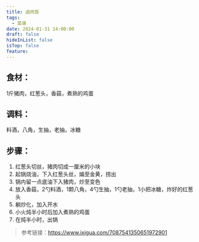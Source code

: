 ```yaml
---
title: 卤肉饭
tags:
  - 菜谱
date: 2024-01-31 14:00:00
draft: false
hideInList: false
isTop: false
feature:
---
```


## 食材：
1斤猪肉，红葱头，香菇，煮熟的鸡蛋

## 调料：
料酒，八角，生抽，老抽，冰糖


## 步骤：
1. 红葱头切丝，猪肉切成一厘米的小块
2. 起锅烧油，下入红葱头丝，煸至金黄，捞出
3. 锅内留一点底油下入猪肉，炒至变色
4. 放入香菇，2勺料酒，1颗八角，4勺生抽，1勺老抽，1小把冰糖，炸好的红葱头
5. 躺炒化，加入开水
6. 小火炖半小时后加入煮熟的鸡蛋
7. 在炖半小时，出锅

> 参考链接：https://www.ixigua.com/7087541350651972901
